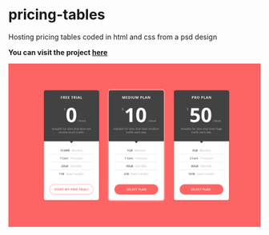 # pricing-tables
Hosting pricing tables coded in html and css from a psd design

**You can visit the project [here](https://kreshnikpalushi.github.io/pricing-tables/)**

![](https://github.com/kreshnikpalushi/pricing-tables/blob/master/pricing-tables.jpg)
